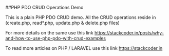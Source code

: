 ##PHP PDO CRUD Operations Demo

This is a plain PHP PDO CRUD demo. All the CRUD operations reside in (create.php, read*.php, update.php & delete.php files)

For more details on the same use this link https://stackcoder.in/posts/why-and-how-to-use-php-pdo-with-crud-examples

To read more articles on PHP / LARAVEL use this link https://stackcoder.in